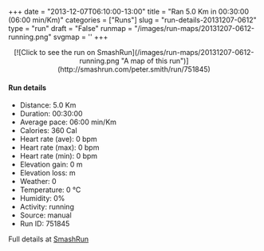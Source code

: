 +++
date = "2013-12-07T06:10:00-13:00"
title = "Ran 5.0 Km in 00:30:00 (06:00 min/Km)"
categories = ["Runs"]
slug = "run-details-20131207-0612"
type = "run"
draft = "False"
runmap = "/images/run-maps/20131207-0612-running.png"
svgmap = '<polyline points="">'
+++



<!--more-->

<center>
[![Click to see the run on SmashRun](/images/run-maps/20131207-0612-running.png "A map of this run")](http://smashrun.com/peter.smith/run/751845)
</center>

#### Run details

* Distance: 5.0 Km
* Duration: 00:30:00
* Average pace: 06:00 min/Km
* Calories: 360 Cal
* Heart rate (ave): 0 bpm
* Heart rate (max): 0 bpm
* Heart rate (min): 0 bpm
* Elevation gain: 0 m
* Elevation loss:  m
* Weather: 0
* Temperature: 0 &deg;C
* Humidity: 0%
* Activity: running
* Source: manual
* Run ID: 751845

Full details at [SmashRun](http://smashrun.com/peter.smith/run/751845)